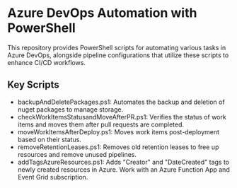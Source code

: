# Azure DevOps Automation with PowerShell
This repository provides PowerShell scripts for automating various tasks in Azure DevOps, alongside pipeline configurations that utilize these scripts to enhance CI/CD workflows.

## Key Scripts
- backupAndDeletePackages.ps1: Automates the backup and deletion of nuget packages to manage storage.
- checkWorkItemsStatusandMoveAfterPR.ps1: Verifies the status of work items and moves them after pull requests are completed.
- moveWorkItemsAfterDeploy.ps1: Moves work items post-deployment based on their status.
- removeRetentionLeases.ps1: Removes old retention leases to free up resources and remove unused pipelines.
- addTagsAzureResources.ps1: Adds "Creator" and "DateCreated" tags to newly created resources in Azure. Work with an Azure Function App and Event Grid subscription.

